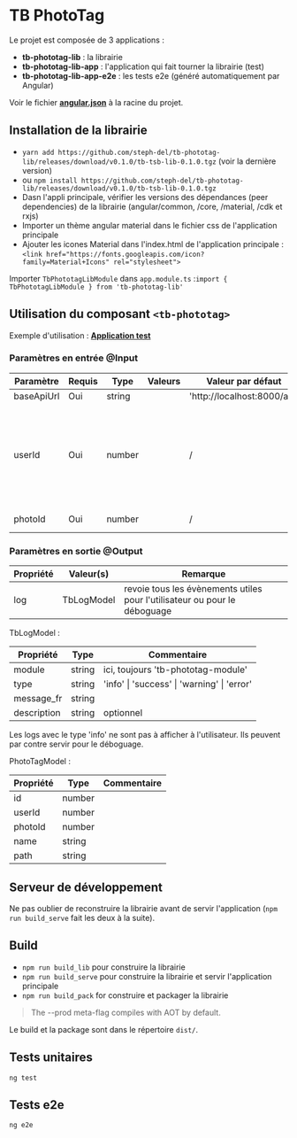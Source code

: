
# TB PhotoTag

Le projet est composée de 3 applications :

- **tb-phototag-lib** : la librairie
- **tb-phototag-lib-app** : l'application qui fait tourner la librairie (test)
- **tb-phototag-lib-app-e2e** : les tests e2e (généré automatiquement par Angular)



Voir le fichier [**angular.json**](https://github.com/steph-del/tb-phototag-lib/blob/master/angular.json) à la racine du projet.

## Installation de la librairie

- `yarn add https://github.com/steph-del/tb-phototag-lib/releases/download/v0.1.0/tb-tsb-lib-0.1.0.tgz` (voir la dernière version)
- ou `npm install https://github.com/steph-del/tb-phototag-lib/releases/download/v0.1.0/tb-tsb-lib-0.1.0.tgz`
- Dasn l'appli principale, vérifier les versions des dépendances (peer dependencies) de la librairie (angular/common, /core, /material, /cdk et rxjs)
- Importer un thème angular material dans le fichier css de l'application principale
- Ajouter les icones Material dans l'index.html de l'application principale :
`<link href="https://fonts.googleapis.com/icon?family=Material+Icons" rel="stylesheet">`

Importer `TbPhototagLibModule` dans `app.module.ts` :`import { TbPhototagLibModule } from 'tb-phototag-lib'`

## Utilisation du composant `<tb-phototag>`

Exemple d'utilisation :
[**Application test**](https://github.com/steph-del/tb-phototag-lib/tree/master/src/app)


### Paramètres en entrée @Input


| Paramètre                 | Requis | Type     | Valeurs | Valeur par défaut | Description |
| ---                       | ---    | ---      | ---     | ---               | ---         |
| baseApiUrl                | Oui    | string   |         | 'http://localhost:8000/api' | |
| userId                    | Oui    | number   |         | /                 | identifiant de l'utilisateur. Utitlisé pour récupérer / ajouter / modifier ses tags |
| photoId                   | Oui    | number   |         | /                 | identifiant de la photo |


### Paramètres en sortie @Output

| Propriété          | Valeur(s)                     | Remarque |
| ---                | ---                           | ---         |
| log                | TbLogModel                    | revoie tous les évènements utiles pour l'utilisateur ou pour le déboguage |


TbLogModel :

| Propriété   | Type             | Commentaire |
| ---         | ---              | ---         |
| module      | string           | ici, toujours 'tb-phototag-module' |
| type        | string           | 'info' \| 'success' \| 'warning' \| 'error' |
| message_fr  | string           |
| description | string           | optionnel   |

Les logs avec le type 'info' ne sont pas à afficher à l'utilisateur. Ils peuvent par contre servir pour le déboguage.

PhotoTagModel : 

| Propriété   | Type             | Commentaire |
| ---         | ---              | ---         |
| id          | number           | 
| userId      | number           | 
| photoId     | number           |
| name        | string           |
| path        | string           | 

## Serveur de développement

Ne pas oublier de reconstruire la librairie avant de servir l'application (`npm run build_serve` fait les deux à la suite).

## Build
-  `npm run build_lib` pour construire la librairie
-  `npm run build_serve` pour construire la librairie et servir l'application principale
-  `npm run build_pack` for construire et packager la librairie


> The --prod meta-flag compiles with AOT by default.


Le build et la package sont dans le répertoire `dist/`.

## Tests unitaires
`ng test`

## Tests e2e
`ng e2e`
